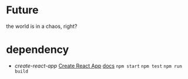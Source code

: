# Future
the world is in a chaos, right?

# dependency
- *create-react-app*
[Create React App](https://github.com/facebook/create-react-app)
[docs](https://facebook.github.io/create-react-app/docs)
`npm start`
`npm test`
`npm run build`


